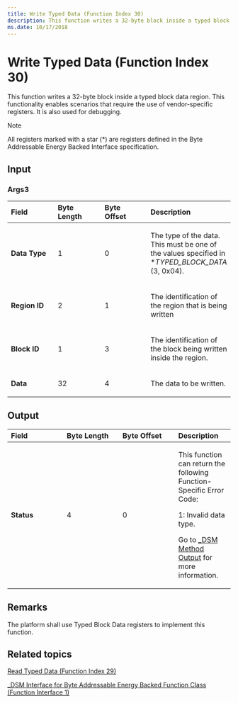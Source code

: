 ```yaml
---
title: Write Typed Data (Function Index 30)
description: This function writes a 32-byte block inside a typed block data region.
ms.date: 10/17/2018
---
```


# Write Typed Data (Function Index 30)


This function writes a 32-byte block inside a typed block data region. This functionality enables scenarios that require the use of vendor-specific registers. It is also used for debugging.

> [!NOTE]
> All registers marked with a star (\*) are registers defined in the Byte Addressable Energy Backed Interface specification.

 

## <span id="Input"></span><span id="input"></span><span id="INPUT"></span>Input


### <span id="Args3"></span><span id="args3"></span><span id="ARGS3"></span>Args3

<table>
<colgroup>
<col width="25%" />
<col width="25%" />
<col width="25%" />
<col width="25%" />
</colgroup>
<thead>
<tr class="header">
<th align="left">Field</th>
<th align="left">Byte Length</th>
<th align="left">Byte Offset</th>
<th align="left">Description</th>
</tr>
</thead>
<tbody>
<tr class="odd">
<td align="left"><strong>Data Type</strong></td>
<td align="left">1</td>
<td align="left">0</td>
<td align="left"><p>The type of the data. This must be one of the values specified in *<em>TYPED_BLOCK_DATA</em> (3, 0x04).</p></td>
</tr>
<tr class="even">
<td align="left"><strong>Region ID</strong></td>
<td align="left">2</td>
<td align="left">1</td>
<td align="left"><p>The identification of the region that is being written</p></td>
</tr>
<tr class="odd">
<td align="left"><strong>Block ID</strong></td>
<td align="left">1</td>
<td align="left">3</td>
<td align="left"><p>The identification of the block being written inside the region.</p></td>
</tr>
<tr class="even">
<td align="left"><strong>Data</strong></td>
<td align="left">32</td>
<td align="left">4</td>
<td align="left"><p>The data to be written.</p></td>
</tr>
</tbody>
</table>

 

## <span id="Output"></span><span id="output"></span><span id="OUTPUT"></span>Output


<table>
<colgroup>
<col width="25%" />
<col width="25%" />
<col width="25%" />
<col width="25%" />
</colgroup>
<thead>
<tr class="header">
<th align="left">Field</th>
<th align="left">Byte Length</th>
<th align="left">Byte Offset</th>
<th align="left">Description</th>
</tr>
</thead>
<tbody>
<tr class="odd">
<td align="left"><strong>Status</strong></td>
<td align="left">4</td>
<td align="left">0</td>
<td align="left"><p>This function can return the following Function-Specific Error Code:</p>
<p>1: Invalid data type.</p>
<p>Go to <a href="-dsm-interface-for-byte-addressable-energy-backed-function-class--function-interface-1-.md" data-raw-source="[_DSM Method Output](-dsm-interface-for-byte-addressable-energy-backed-function-class--function-interface-1-.md)">_DSM Method Output</a> for more information.</p></td>
</tr>
</tbody>
</table>

 

## <span id="Remarks"></span><span id="remarks"></span><span id="REMARKS"></span>Remarks


The platform shall use Typed Block Data registers to implement this function.

## <span id="related_topics"></span>Related topics


[Read Typed Data (Function Index 29)](read-typed-data--function-index-29-.md)

[\_DSM Interface for Byte Addressable Energy Backed Function Class (Function Interface 1)](-dsm-interface-for-byte-addressable-energy-backed-function-class--function-interface-1-.md)

 

 






